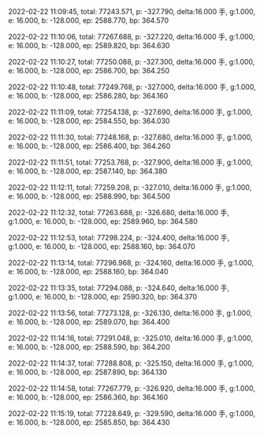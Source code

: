 2022-02-22 11:09:45, total: 77243.571, p: -327.790, delta:16.000 手, g:1.000, e: 16.000, b: -128.000, ep: 2588.770, bp: 364.570

2022-02-22 11:10:06, total: 77267.688, p: -327.220, delta:16.000 手, g:1.000, e: 16.000, b: -128.000, ep: 2589.820, bp: 364.630

2022-02-22 11:10:27, total: 77250.088, p: -327.300, delta:16.000 手, g:1.000, e: 16.000, b: -128.000, ep: 2586.700, bp: 364.250

2022-02-22 11:10:48, total: 77249.768, p: -327.000, delta:16.000 手, g:1.000, e: 16.000, b: -128.000, ep: 2586.280, bp: 364.160

2022-02-22 11:11:09, total: 77254.138, p: -327.690, delta:16.000 手, g:1.000, e: 16.000, b: -128.000, ep: 2584.550, bp: 364.030

2022-02-22 11:11:30, total: 77248.168, p: -327.680, delta:16.000 手, g:1.000, e: 16.000, b: -128.000, ep: 2586.400, bp: 364.260

2022-02-22 11:11:51, total: 77253.768, p: -327.900, delta:16.000 手, g:1.000, e: 16.000, b: -128.000, ep: 2587.140, bp: 364.380

2022-02-22 11:12:11, total: 77259.208, p: -327.010, delta:16.000 手, g:1.000, e: 16.000, b: -128.000, ep: 2588.990, bp: 364.500

2022-02-22 11:12:32, total: 77263.688, p: -326.680, delta:16.000 手, g:1.000, e: 16.000, b: -128.000, ep: 2589.960, bp: 364.580

2022-02-22 11:12:53, total: 77298.224, p: -324.400, delta:16.000 手, g:1.000, e: 16.000, b: -128.000, ep: 2588.160, bp: 364.070

2022-02-22 11:13:14, total: 77296.968, p: -324.160, delta:16.000 手, g:1.000, e: 16.000, b: -128.000, ep: 2588.160, bp: 364.040

2022-02-22 11:13:35, total: 77294.088, p: -324.640, delta:16.000 手, g:1.000, e: 16.000, b: -128.000, ep: 2590.320, bp: 364.370

2022-02-22 11:13:56, total: 77273.128, p: -326.130, delta:16.000 手, g:1.000, e: 16.000, b: -128.000, ep: 2589.070, bp: 364.400

2022-02-22 11:14:16, total: 77291.048, p: -325.010, delta:16.000 手, g:1.000, e: 16.000, b: -128.000, ep: 2588.590, bp: 364.200

2022-02-22 11:14:37, total: 77288.808, p: -325.150, delta:16.000 手, g:1.000, e: 16.000, b: -128.000, ep: 2587.890, bp: 364.130

2022-02-22 11:14:58, total: 77267.779, p: -326.920, delta:16.000 手, g:1.000, e: 16.000, b: -128.000, ep: 2586.360, bp: 364.160

2022-02-22 11:15:19, total: 77228.649, p: -329.590, delta:16.000 手, g:1.000, e: 16.000, b: -128.000, ep: 2585.850, bp: 364.430